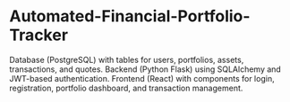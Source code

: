# Automated-Financial-Portfolio-Tracker
Database (PostgreSQL) with tables for users, portfolios, assets, transactions, and quotes. Backend (Python Flask) using SQLAlchemy and JWT-based authentication. Frontend (React) with components for login, registration, portfolio dashboard, and transaction management.
